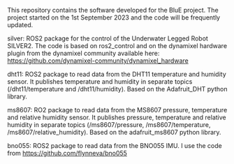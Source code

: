 This repository contains the software developed for the BluE project. The project started on the 1st September 2023 and the code will be frequently updated. 

silver:
ROS2 package for the control of the Underwater Legged Robot SILVER2. The code is based on ros2_control and on the dynamixel hardware plugin from the dynamixel community available here: https://github.com/dynamixel-community/dynamixel_hardware

dht11:
ROS2 package to read data from the DHT11 temperature and humidity sensor. It publishes temperature and humidity in separate topics (/dht11/temperature and /dht11/humidity). Based on the Adafruit_DHT python library.

ms8607:
RO2 package to read data from the MS8607 pressure, temperature and relative humidity sensor. It publishes pressure, temperature and relative humidity in separate topics (/ms8607/pressure, /ms8607/temperature, /ms8607/relative_humidity). Based on the adafruit_ms8607 python library.

bno055:
ROS2 package to read data from the BNO055 IMU. I use the code from https://github.com/flynneva/bno055


